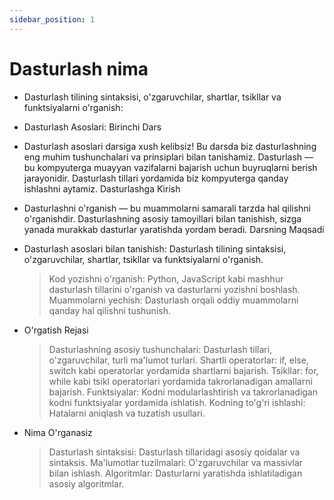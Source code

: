 ```yaml
---
sidebar_position: 1
---
```


# Dasturlash nima

- Dasturlash tilining sintaksisi, o'zgaruvchilar, shartlar, tsikllar va funktsiyalarni o'rganish:

- Dasturlash Asoslari: Birinchi Dars

- Dasturlash asoslari darsiga xush kelibsiz! Bu darsda biz dasturlashning eng muhim tushunchalari va prinsiplari bilan tanishamiz. Dasturlash — bu kompyuterga muayyan vazifalarni bajarish uchun buyruqlarni berish jarayonidir. Dasturlash tillari yordamida biz kompyuterga qanday ishlashni aytamiz.
  Dasturlashga Kirish

- Dasturlashni o'rganish — bu muammolarni samarali tarzda hal qilishni o'rganishdir. Dasturlashning asosiy tamoyillari bilan tanishish, sizga yanada murakkab dasturlar yaratishda yordam beradi.
  Darsning Maqsadi

- Dasturlash asoslari bilan tanishish: Dasturlash tilining sintaksisi, o'zgaruvchilar, shartlar, tsikllar va funktsiyalarni o'rganish.

  > Kod yozishni o'rganish: Python, JavaScript kabi mashhur dasturlash tillarini o'rganish va dasturlarni yozishni boshlash.
  > Muammolarni yechish: Dasturlash orqali oddiy muammolarni qanday hal qilishni tushunish.

- O'rgatish Rejasi

  > Dasturlashning asosiy tushunchalari: Dasturlash tillari, o'zgaruvchilar, turli ma'lumot turlari.
  > Shartli operatorlar: if, else, switch kabi operatorlar yordamida shartlarni bajarish.
  > Tsikllar: for, while kabi tsikl operatorlari yordamida takrorlanadigan amallarni bajarish.
  > Funktsiyalar: Kodni modularlashtirish va takrorlanadigan kodni funktsiyalar yordamida ishlatish.
  > Kodning to'g'ri ishlashi: Hatalarni aniqlash va tuzatish usullari.

- Nima O'rganasiz

  > Dasturlash sintaksisi: Dasturlash tillaridagi asosiy qoidalar va sintaksis.
  > Ma'lumotlar tuzilmalari: O'zgaruvchilar va massivlar bilan ishlash.
  > Algoritmlar: Dasturlarni yaratishda ishlatiladigan asosiy algoritmlar.
